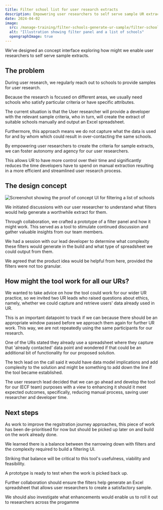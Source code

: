```yaml
---
title: Filter school list for user research extracts
description: Empowering user researchers to self serve sample UR extracts
date: 2024-04-02
image:
  src: /manage-training/filter-schools-generate-ur-sample/filter-schools-generate-ur-sample.jpg
  alt: "Illustration showing filter panel and a list of schools"
  opengraphImage: true
---
```


We’ve designed an concept interface exploring how might we enable user researchers to self serve sample extracts.

## The problem

During user research, we regularly reach out to schools to provide samples for user research.

Because the research is focused on different areas, we usually need schools who satisfy particular criteria or have specific attributes.

The current situation is that the User researcher will provide a developer with the relevant sample criteria, who in turn, will create the extract of suitable schools manually and output an Excel spreadsheet.

Furthermore, this approach means we do not capture what the data is used for and by whom which could result in over-contacting the same schools.

By empowering user researchers to create the criteria for sample extracts, we can foster autonomy and agency for our user researchers.

This allows UR to have more control over their time and significantly reduces the time developers have to spend on manual extraction resulting in a more efficient and streamlined user research process.

## The design concept

![Screenshot showing the proof of concept UI for filtering a list of schools](filter-list-of-schools.png)

We initiated discussions with our user researcher to understand what filters would help generate a worthwhile extract for them.

Through collaboration, we crafted a prototype of a filter panel and how it might work. This served as a tool to stimulate continued discussion and gather valuable insights from our team members.

We had a session with our lead developer to determine what complexity these filters would generate in the build and what type of spreadsheet we could output from them.

We agreed that the product idea would be helpful from here, provided the filters were not too granular.

## How might the tool work for all our URs?

We wanted to take advice on how the tool could work for our wider UR practice, so we invited two UR leads who raised questions about ethics, namely, whether we could capture and retrieve users' data already used in UR.

This is an important datapoint to track if we can because there should be an appropriate window passed before we approach them again for further UR work. This way, we are not repeatedly using the same participants for our research.

One of the URs stated they already use a spreadsheet where they capture that 'already contacted' data point and wondered if that could be an additional bit of functionality for our proposed solution.

The tech lead on the call said it would have data model implications and add complexity to the solution and might be something to add down the line if the tool became established. 

The user research lead decided that we can go ahead and develop the tool for our (ECF team) purposes with a view to enhancing it should it meet expected outcomes, specifically, reducing manual process, saving user researcher and developer time.


## Next steps

As work to improve the regsitration journey approaches, this piece of work has been de-prioritised for now but should be picked up later on and build on the work already done.

We learned there is a balance between the narrowing down with filters and the complexity required to build a filtering UI.

Striking that balance will be critical to this tool's usefulness, viability and feasibility.

A prototype is ready to test when the work is picked back up.

Further collaboration should ensure the filters help generate an Excel spreadsheet that allows user researchers to create a satisfactory sample. 

We should also investigate what enhancements would enable us to roll it out to researchers across the progamme

